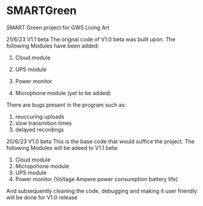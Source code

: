 # SMARTGreen
SMART Green project for GWS Living Art 

21/6/23 V1.1 beta
The orignal code of V1.0 beta was built upon.
The following Modules have been added:

1. Cloud module
2. UPS module
3. Power monitor

4. Microphone module (yet to be added)
   
There are bugs present in the program such as:
1. reuccuring uploads
2. slow transmition times
3. delayed recordings

20/6/23 V1.0 beta
This is the base code that would suffice the project.
The following Modules will be adeed to V1.1 beta:

1. Cloud module
2. Micropohone module
3. UPS module
4. Power monitor (Voltage Ampere power consumption battery life)

And subsequently cleaning the code, debugging and making it user
friendly will be done for V1.0 release
